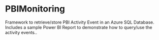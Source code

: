 # PBIMonitoring
Framework to retrieve/store PBI Activity Event in an Azure SQL Database.  Includes a sample Power BI Report to demonstrate how to query/use the activity events..
